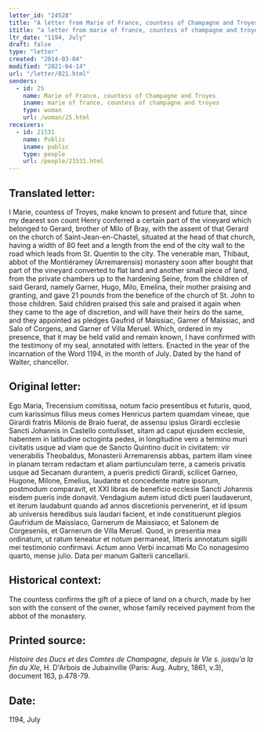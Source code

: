 ```yaml
---
letter_id: "24528"
title: "A letter from Marie of France, countess of Champagne and Troyes (1194, July)"
ititle: "a letter from marie of france, countess of champagne and troyes (1194, july)"
ltr_date: "1194, July"
draft: false
type: "letter"
created: "2014-03-04"
modified: "2021-04-14"
url: "/letter/821.html"
senders:
  - id: 25
    name: Marie of France, countess of Champagne and Troyes
    iname: marie of france, countess of champagne and troyes
    type: woman
    url: /woman/25.html
receivers:
  - id: 21531
    name: Public
    iname: public
    type: people
    url: /people/21531.html
---
```

<h2> Translated letter:</h2>I Marie, countess of Troyes, make known to present and future that, since my dearest son count Henry conferred a certain part of the vineyard which belonged to Gerard, brother of Milo of Bray, with the assent of that Gerard on the church of Saint-Jean-en-Chastel, situated at the head of that church, having a width of 80 feet and a length from the end of the city wall to the road which leads from St. Quentin to the city.  The venerable man, Thibaut, abbot of the Montiéramey (Arremarensis) monastery soon after bought that part of the vineyard converted to flat land and another small piece of land, from the private chambers up to the hardening Seine, from the children of said Gerard, namely Garner, Hugo, Milo, Emelina, their mother praising and granting, and gave 21 pounds from the benefice of the church of St. John to those children.  Said children praised this sale and praised it again when they came to the age of discretion, and will have their heirs do the same, and they appointed as pledges Gaufrid of Maissiac, Garner of Maissiac, and Salo of Corgens, and Garner of Villa Meruel.
Which, ordered in my presence, that it may be held valid and remain known, I have confirmed with the testimony of my seal, annotated with letters.
Enacted in the year of the incarnation of the Word 1194, in the month of July.
Dated by the hand of Walter, chancellor.
<h2 class="mt-4"> Original letter:</h2>Ego Maria, Trecensium comitissa, notum facio presentibus et futuris, quod, cum karissimus filius meus comes Henricus partem quamdam vineae, que Girardi fratris Milonis de Braio fuerat, de assensu ipsius Girardi ecclesie Sancti Johannis in Castello contulisset, sitam ad caput ejusdem ecclesie, habentem in latitudine octoginta pedes, in longitudine vero a termino muri civitatis usque ad viam que de Sancto Quintino ducit in civitatem:  vir venerabilis Theobaldus, Monasterii Arremarensis abbas, partem illam vinee in planam terram redactam et aliam partiunculam terre, a cameris privatis usque ad Secanam durantem, a pueris predicti Girardi, scilicet Garneo, Hugone, Milone, Emelius, laudante et concedente matre ipsorum, postmodum comparavit, et XXI libras de beneficio ecclesie Sancti Johannis eisdem pueris inde donavit.  Vendagium autem istud dicti pueri laudaverunt, et iterum laudabunt quando ad annos discretionis pervenerint, et id ipsum ab universis heredibus suis laudari facient, et inde constituerunt plegios Gaufridum de Maissiaco, Garnerum de Maissiaco, et Salonem de Corgeseniis, et Garnerum de Villa Meruel.
Quod, in presentia mea ordinatum, ut ratum teneatur et notum permaneat, litteris annotatum sigilli mei testimonio confirmavi.
Actum anno Verbi incarnati Mo Co nonagesimo quarto, mense julio.  Data per manum Galterii cancellarii.
<h2 class="mt-4"> Historical context:</h2>The countess confirms the gift of a piece of land on a church, made by her son with the consent of the owner, whose family received payment from the abbot of the monastery.
<h2 class="mt-4"> Printed source:</h2><p><em>Histoire des Ducs et des Comtes de Champagne, depuis le VIe s. jusqu'a la fin du XIe</em>, H. D'Arbois de Jubainville (Paris: Aug. Aubry, 1861, v.3), document 163, p.478-79.</p><h2 class="mt-4"> Date:</h2>1194, July